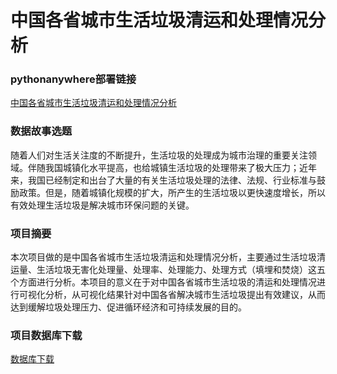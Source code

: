 # 中国各省城市生活垃圾清运和处理情况分析

### pythonanywhere部署链接

[中国各省城市生活垃圾清运和处理情况分析](http://aptx48697.pythonanywhere.com/)

### 数据故事选题

随着人们对生活关注度的不断提升，生活垃圾的处理成为城市治理的重要关注领域。伴随我国城镇化水平提高，也给城镇生活垃圾的处理带来了极大压力；近年来，我国已经制定和出台了大量的有关生活垃圾处理的法律、法规、行业标准与鼓励政策。但是，随着城镇化规模的扩大，所产生的生活垃圾以更快速度增长，所以有效处理生活垃圾是解决城市环保问题的关键。

### 项目摘要

本次项目做的是中国各省城市生活垃圾清运和处理情况分析，主要通过生活垃圾清运量、生活垃圾无害化处理量、处理率、处理能力、处理方式（填埋和焚烧）这五个方面进行分析。本项目的意义在于对中国各省城市生活垃圾的清运和处理情况进行可视化分析，从可视化结果针对中国各省解决城市生活垃圾提出有效建议，从而达到缓解垃圾处理压力、促进循环经济和可持续发展的目的。

### 项目数据库下载

[数据库下载](http://aptx48697.pythonanywhere.com/)
